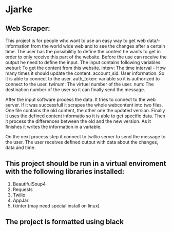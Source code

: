 # Jjarke

## Web Scraper:
 This project is for people who want to use an easy way to get web data/- information from the world wide web and to see the changes after a certain time. The user has the possibilitiy to define the content he wants to get in order to only receive this part of the website.
 Before the use can receive the output he need to define the input. The input contains following variables:
weburl: To get the content from this website.
interv: The time interval - How many times it should update the content.
account_sid: User information. So it is able to connect to the user.
auth_token: variable so it is authorized to connect to the user.
twinum: The virtuel number of the user.
num: The destination number of the user so it can finally send the message.

After the input software process the data. It tries to connect to the web server. If it was successfull it scrapes the whole webcontent into two files. One file contains the old content, the other one the updated version. Finally it uses the defined content informatio so it is able to get specific data. Then it process the differences between the old and the new version. As it finishes it writes the information in a variable.

On the next process step it connect to twillio server to send the message to the user.
The user receives defined output with data about the changes, data and time.

## This project should be run in a virtual enviroment with the following libraries installed:

1. BeautifulSoup4
2. Requests
3. Twilio
4. AppJar
5. tkinter (may need special install on linux)

## The project is formatted using black
